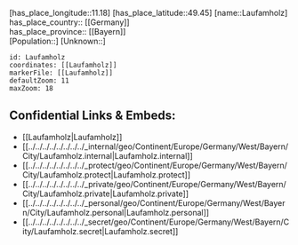 ﻿---
location: [49.45,11.18] 
mapzoom: [7,12] 
mapmarker: city 
type: City
tags:
- geo/City


SpocWebEntityId: 31873
isDeleted: false
confidential: public

---
[has_place_longitude::11.18] 
[has_place_latitude::49.45] 
[name::Laufamholz] 
has_place_country:: [[Germany]]  
has_place_province:: [[Bayern]]  
[Population::] 
[Unknown::] 


```leaflet
id: Laufamholz
coordinates: [[Laufamholz]] 
markerFile: [[Laufamholz]] 
defaultZoom: 11 
maxZoom: 18
```


## Confidential Links & Embeds: 
- [[Laufamholz|Laufamholz]]  
- [[../../../../../../../../_internal/geo/Continent/Europe/Germany/West/Bayern/City/Laufamholz.internal|Laufamholz.internal]] 
- [[../../../../../../../../_protect/geo/Continent/Europe/Germany/West/Bayern/City/Laufamholz.protect|Laufamholz.protect]] 
- [[../../../../../../../../_private/geo/Continent/Europe/Germany/West/Bayern/City/Laufamholz.private|Laufamholz.private]] 
- [[../../../../../../../../_personal/geo/Continent/Europe/Germany/West/Bayern/City/Laufamholz.personal|Laufamholz.personal]] 
- [[../../../../../../../../_secret/geo/Continent/Europe/Germany/West/Bayern/City/Laufamholz.secret|Laufamholz.secret]] 
